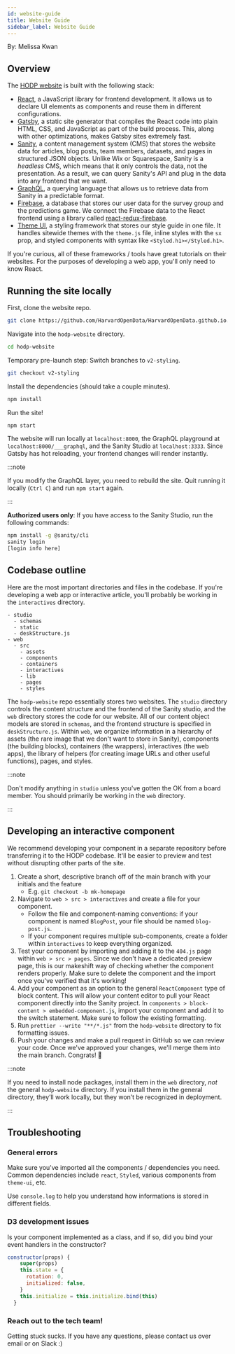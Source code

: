 ```yaml
---
id: website-guide
title: Website Guide
sidebar_label: Website Guide
---
```


By: Melissa Kwan

## Overview

The [HODP website](https://www.hodp.org/) is built with the following stack:
- [React](https://reactjs.org/), a JavaScript library for frontend development. It allows us to declare UI elements as components and reuse them in different configurations.
- [Gatsby](https://www.gatsbyjs.org/), a static site generator that compiles the React code into plain HTML, CSS, and JavaScript as part of the build process. This, along with other optimizations, makes Gatsby sites extremely fast.
- [Sanity](https://www.sanity.io/), a content management system (CMS) that stores the website data for articles, blog posts, team members, datasets, and pages in structured JSON objects. Unlike Wix or Squarespace, Sanity is a *headless* CMS, which means that it only controls the data, not the presentation. As a result, we can query Sanity's API and plug in the data into any frontend that we want.
- [GraphQL](https://graphql.org/), a querying language that allows us to retrieve data from Sanity in a predictable format.
- [Firebase](https://firebase.google.com/), a database that stores our user data for the survey group and the predictions game. We connect the Firebase data to the React frontend using a library called [react-redux-firebase](http://react-redux-firebase.com/).
- [Theme UI](https://theme-ui.com/), a styling framework that stores our style guide in one file. It handles sitewide themes with the `theme.js` file, inline styles with the `sx` prop, and styled components with syntax like `<Styled.h1></Styled.h1>`.

If you're curious, all of these frameworks / tools have great tutorials on their websites. For the purposes of developing a web app, you'll only need to know React.

## Running the site locally
First, clone the website repo.

```sh
git clone https://github.com/HarvardOpenData/HarvardOpenData.github.io.git
```
Navigate into the `hodp-website` directory.

```sh
cd hodp-website
```

Temporary pre-launch step: Switch branches to `v2-styling`.

```sh
git checkout v2-styling
```

Install the dependencies (should take a couple minutes).
```sh
npm install
```

Run the site!
```sh
npm start
```

The website will run locally at `localhost:8000`, the GraphQL playground at `localhost:8000/___graphql`, and the Sanity Studio at `localhost:3333`. Since Gatsby has hot reloading, your frontend changes will render instantly.

:::note

If you modify the GraphQL layer, you need to rebuild the site. Quit running it locally (`Ctrl C`) and run `npm start` again.

:::

**Authorized users only**: If you have access to the Sanity Studio, run the following commands:
```sh
npm install -g @sanity/cli
sanity login
[login info here]
```

## Codebase outline
Here are the most important directories and files in the codebase. If you're developing a web app or interactive article, you'll probably be working in the `interactives` directory.
```
- studio
  - schemas
  - static
  - deskStructure.js
- web
  - src
    - assets
    - components
    - containers
    - interactives
    - lib
    - pages
    - styles
```
The `hodp-website` repo essentially stores two websites. The `studio` directory controls the content structure and the frontend of the Sanity studio, and the `web` directory stores the code for our website. All of our content object models are stored in `schemas`, and the frontend structure is specified in `deskStructure.js`. Within `web`, we organize information in a hierarchy of assets (the rare image that we don't want to store in Sanity), components (the building blocks), containers (the wrappers), interactives (the web apps), the library of helpers (for creating image URLs and other useful functions), pages, and styles.

:::note

Don't modify anything in `studio` unless you've gotten the OK from a board member. You should primarily be working in the `web` directory.

:::

## Developing an interactive component
We recommend developing your component in a separate repository before transferring it to the HODP codebase. It'll be easier to preview and test without disrupting other parts of the site.

1. Create a short, descriptive branch off of the main branch with your initials and the feature
    - E.g. `git checkout -b mk-homepage`
2. Navigate to `web > src > interactives` and create a file for your component.
    - Follow the file and component-naming conventions: if your component is named `BlogPost`, your file should be named `blog-post.js`.
    - If your component requires multiple sub-components, create a folder within `interactives` to keep everything organized.
3. Test your component by importing and adding it to the `404.js` page within `web > src > pages`. Since we don't have a dedicated preview page, this is our makeshift way of checking whether the component renders properly. Make sure to delete the component and the import once you've verified that it's working!
4. Add your component as an option to the general `ReactComponent` type of block content. This will allow your content editor to pull your React component directly into the Sanity project. In `components > block-content > embedded-component.js`, import your component and add it to the switch statement. Make sure to follow the existing formatting.
5. Run `prettier --write "**/*.js"` from the `hodp-website` directory to fix formatting issues.
6. Push your changes and make a pull request in GitHub so we can review your code. Once we've approved your changes, we'll merge them into the main branch. Congrats! 🎉

:::note

If you need to install node packages, install them in the `web` directory, *not* the general `hodp-website` directory. If you install them in the general directory, they’ll work locally, but they won’t be recognized in deployment.

:::


## Troubleshooting

### General errors
Make sure you've imported all the components / dependencies you need. Common dependencies include `react`, `Styled`, various components from `theme-ui`, etc.

Use `console.log` to help you understand how informations is stored in  different fields.

### D3 development issues
Is your component implemented as a class, and if so, did you bind your event handlers in the constructor?
```js {7}
constructor(props) {
    super(props)
    this.state = {
      rotation: 0,
      initialized: false,
    }
    this.initialize = this.initialize.bind(this)
  }
```

### Reach out to the tech team!
Getting stuck sucks. If you have any questions, please contact us over email or on Slack :)
